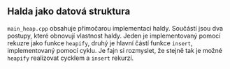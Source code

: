 ## Halda jako datová struktura
`main_heap.cpp` obsahuje přímočarou implementaci haldy. Součástí jsou dva postupy, které obnovují vlastnost haldy.
Jeden je implementovaný pomocí rekuzre jako funkce `heapify`, druhý je hlavní částí funkce `insert`, implementovaný pomocí cyklu.
Je fajn si rozmyslet, že stejně tak je možné `heapify` realizovat cycklem a `insert` rekurzí.
